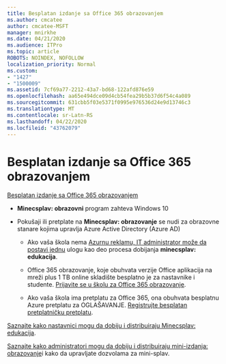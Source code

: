 ```yaml
---
title: Besplatan izdanje sa Office 365 obrazovanjem
ms.author: cmcatee
author: cmcatee-MSFT
manager: mnirkhe
ms.date: 04/21/2020
ms.audience: ITPro
ms.topic: article
ROBOTS: NOINDEX, NOFOLLOW
localization_priority: Normal
ms.custom:
- "1427"
- "1500009"
ms.assetid: 7cf69a77-2212-43a7-bd68-122afd876e59
ms.openlocfilehash: aa65e494dce09d4cb54fea29b5b37d6f54c4a089
ms.sourcegitcommit: 631cbb5f03e5371f0995e976536d24e9d13746c3
ms.translationtype: MT
ms.contentlocale: sr-Latn-RS
ms.lasthandoff: 04/22/2020
ms.locfileid: "43762079"
---
```

# <a name="minecraft-edition-with-office-365-education-for-free"></a>Besplatan izdanje sa Office 365 obrazovanjem

[Besplatan izdanje sa Office 365 obrazovanjem](https://docs.microsoft.com/education/windows/get-minecraft-for-education)
  
- **Minecsplav: obrazovni** program zahteva Windows 10

- Pokušaji ili pretplate na **Minecsplav: obrazovanje** se nudi za obrazovne stanare kojima upravlja Azure Active Directory (Azure AD)

  - Ako vaša škola nema [Azurnu reklamu, IT administrator može da postavi jednu](https://docs.microsoft.com/education/windows/school-get-minecraft) ulogu kao deo procesa dobijanja **minecsplav: edukacija**.

  - Office 365 obrazovanje, koje obuhvata verzije Office aplikacija na mreži plus 1 TB online skladište besplatno je za nastavnike i studente. [Prijavite se u školu za Office 365 obrazovanje](https://products.office.com/academic/office-365-education-plan).

  - Ako vaša škola ima pretplatu za Office 365, ona obuhvata besplatnu Azure pretplatu za OGLAŠAVANJE. [Registrujte besplatan pretplatničku pretplatu](https://msdn.microsoft.com/library/windows/hardware/mt703369%28v=vs.85%29.aspx).

[Saznajte kako nastavnici mogu da dobiju i distribuiraju Minecsplav: edukacija](https://docs.microsoft.com/education/windows/teacher-get-minecraft).
  
[Saznajte kako administratori mogu da dobiju i distribuiraju mini-izdanja: obrazovanje](https://docs.microsoft.com/education/windows/school-get-minecraft)i kako da upravljate dozvolama za mini-splav.